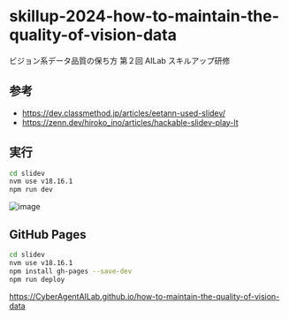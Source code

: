 # skillup-2024-how-to-maintain-the-quality-of-vision-data
ビジョン系データ品質の保ち方 第２回 AILab スキルアップ研修

## 参考
- https://dev.classmethod.jp/articles/eetann-used-slidev/
- https://zenn.dev/hiroko_ino/articles/hackable-slidev-play-lt

## 実行

```bash
cd slidev
nvm use v18.16.1
npm run dev
```

![image](https://github.com/user-attachments/assets/b098a079-2249-4ce4-a72c-34f58fdc26d7)

## GitHub Pages

```bash
cd slidev
nvm use v18.16.1
npm install gh-pages --save-dev
npm run deploy
```

https://CyberAgentAILab.github.io/how-to-maintain-the-quality-of-vision-data
